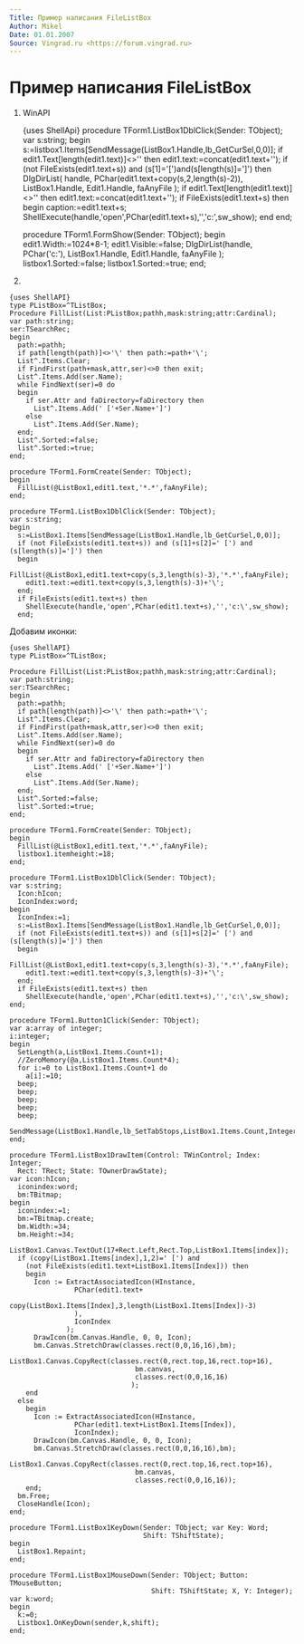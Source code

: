```yaml
---
Title: Пример написания FileListBox
Author: Mikel
Date: 01.01.2007
Source: Vingrad.ru <https://forum.vingrad.ru>
---
```



Пример написания FileListBox
============================

1) WinAPI

    {uses ShellApi}
    procedure TForm1.ListBox1DblClick(Sender: TObject);
    var s:string;
    begin
      s:=listbox1.Items[SendMessage(ListBox1.Handle,lb_GetCurSel,0,0)];
      if edit1.Text[length(edit1.text)]<>'\' then edit1.text:=concat(edit1.text+'\');
      if (not FileExists(edit1.text+s)) and (s[1]='[')and(s[length(s)]=']') then
        DlgDirList( handle, PChar(edit1.text+copy(s,2,length(s)-2)),
                    ListBox1.Handle,
                    Edit1.Handle,
                    faAnyFile
                  );
      if edit1.Text[length(edit1.text)]<>'\' then edit1.text:=concat(edit1.text+'\');
      if FileExists(edit1.text+s) then
      begin
        caption:=edit1.text+s;
        ShellExecute(handle,'open',PChar(edit1.text+s),'','c:\',sw_show);
      end
    end;

    procedure TForm1.FormShow(Sender: TObject);
    begin
      edit1.Width:=1024*8-1;
      edit1.Visible:=false;
      DlgDirList(handle, PChar('c:\'),
                 ListBox1.Handle,
                 Edit1.Handle,
                 faAnyFile
                );
      listbox1.Sorted:=false;
      listbox1.Sorted:=true;
    end;

2)

    {uses ShellAPI}
    type PListBox=^TListBox;
    Procedure FillList(List:PListBox;pathh,mask:string;attr:Cardinal);
    var path:string;
    ser:TSearchRec;
    begin
      path:=pathh;
      if path[length(path)]<>'\' then path:=path+'\';
      List^.Items.Clear;
      if FindFirst(path+mask,attr,ser)<>0 then exit;
      List^.Items.Add(ser.Name);
      while FindNext(ser)=0 do
      begin
        if ser.Attr and faDirectory=faDirectory then 
          List^.Items.Add(' ['+Ser.Name+']')
        else 
          List^.Items.Add(Ser.Name);
      end;
      List^.Sorted:=false;
      list^.Sorted:=true;
    end;

    procedure TForm1.FormCreate(Sender: TObject);
    begin
      FillList(@ListBox1,edit1.text,'*.*',faAnyFile);
    end;

    procedure TForm1.ListBox1DblClick(Sender: TObject);
    var s:string;
    begin
      s:=ListBox1.Items[SendMessage(ListBox1.Handle,lb_GetCurSel,0,0)];
      if (not FileExists(edit1.text+s)) and (s[1]+s[2]=' [') and (s[length(s)]=']') then
      begin
        FillList(@ListBox1,edit1.text+copy(s,3,length(s)-3),'*.*',faAnyFile);
        edit1.text:=edit1.text+copy(s,3,length(s)-3)+'\';
      end;
      if FileExists(edit1.text+s) then 
        ShellExecute(handle,'open',PChar(edit1.text+s),'','c:\',sw_show);
      end;
     

Добавим иконки:

    {uses ShellAPI}
    type PListBox=^TListBox;
     
    Procedure FillList(List:PListBox;pathh,mask:string;attr:Cardinal);
    var path:string;
    ser:TSearchRec;
    begin
      path:=pathh;
      if path[length(path)]<>'\' then path:=path+'\';
      List^.Items.Clear;
      if FindFirst(path+mask,attr,ser)<>0 then exit;
      List^.Items.Add(ser.Name);
      while FindNext(ser)=0 do
      begin
        if ser.Attr and faDirectory=faDirectory then 
          List^.Items.Add(' ['+Ser.Name+']')
        else 
          List^.Items.Add(Ser.Name);
      end;
      List^.Sorted:=false;
      list^.Sorted:=true;
    end;
     
    procedure TForm1.FormCreate(Sender: TObject);
    begin
      FillList(@ListBox1,edit1.text,'*.*',faAnyFile);
      listbox1.itemheight:=18;
    end;
     
    procedure TForm1.ListBox1DblClick(Sender: TObject);
    var s:string;
      Icon:hIcon;
      IconIndex:word;
    begin
      IconIndex:=1;
      s:=ListBox1.Items[SendMessage(ListBox1.Handle,lb_GetCurSel,0,0)];
      if (not FileExists(edit1.text+s)) and (s[1]+s[2]=' [') and (s[length(s)]=']') then
      begin
        FillList(@ListBox1,edit1.text+copy(s,3,length(s)-3),'*.*',faAnyFile);
        edit1.text:=edit1.text+copy(s,3,length(s)-3)+'\';
      end;
      if FileExists(edit1.text+s) then 
        ShellExecute(handle,'open',PChar(edit1.text+s),'','c:\',sw_show);
    end;
     
    procedure TForm1.Button1Click(Sender: TObject);
    var a:array of integer;
    i:integer;
    begin
      SetLength(a,ListBox1.Items.Count+1);
      //ZeroMemory(@a,ListBox1.Items.Count*4);
      for i:=0 to ListBox1.Items.Count+1 do
        a[i]:=10;
      beep;
      beep;
      beep;
      beep;
      beep;
      SendMessage(ListBox1.Handle,lb_SetTabStops,ListBox1.Items.Count,Integer(@a));
    end;
     
    procedure TForm1.ListBox1DrawItem(Control: TWinControl; Index: Integer;
      Rect: TRect; State: TOwnerDrawState);
    var icon:hIcon;
      iconindex:word;
      bm:TBitmap;
    begin
      iconindex:=1;
      bm:=TBitmap.create;
      bm.Width:=34;
      bm.Height:=34;
      ListBox1.Canvas.TextOut(17+Rect.Left,Rect.Top,ListBox1.Items[index]);
      if (copy(ListBox1.Items[index],1,2)=' [') and 
        (not FileExists(edit1.text+ListBox1.Items[Index])) then
        begin
          Icon := ExtractAssociatedIcon(HInstance,
                    PChar(edit1.text+
                          copy(ListBox1.Items[Index],3,length(ListBox1.Items[Index])-3)
                    ),
                    IconIndex
                  );
          DrawIcon(bm.Canvas.Handle, 0, 0, Icon);
          bm.Canvas.StretchDraw(classes.rect(0,0,16,16),bm);
          ListBox1.Canvas.CopyRect(classes.rect(0,rect.top,16,rect.top+16),
                                   bm.canvas,
                                   classes.rect(0,0,16,16)
                                  );
        end
      else
        begin
          Icon := ExtractAssociatedIcon(HInstance,
                    PChar(edit1.text+ListBox1.Items[Index]),
                    IconIndex);
          DrawIcon(bm.Canvas.Handle, 0, 0, Icon);
          bm.Canvas.StretchDraw(classes.rect(0,0,16,16),bm);
          ListBox1.Canvas.CopyRect(classes.rect(0,rect.top,16,rect.top+16),
                                   bm.canvas,
                                   classes.rect(0,0,16,16));
        end;
      bm.Free;
      CloseHandle(Icon);
    end;
     
    procedure TForm1.ListBox1KeyDown(Sender: TObject; var Key: Word;
                                     Shift: TShiftState);
    begin
      ListBox1.Repaint;
    end;
     
    procedure TForm1.ListBox1MouseDown(Sender: TObject; Button: TMouseButton;
                                       Shift: TShiftState; X, Y: Integer);
    var k:word;
    begin
      k:=0;
      Listbox1.OnKeyDown(sender,k,shift);
    end;

